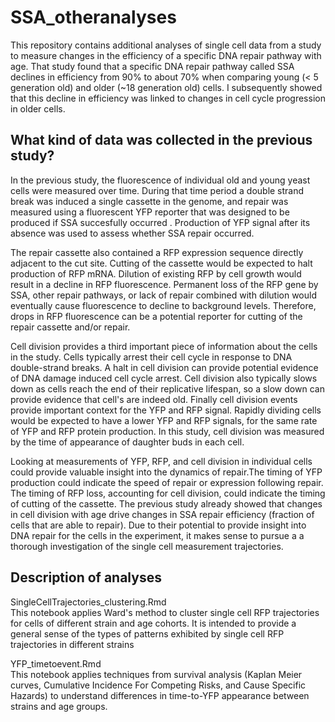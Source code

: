 # SSA_otheranalyses

This repository contains additional analyses of single cell data from a study
to measure changes in the efficiency of a specific DNA repair pathway with age.
That study found that a specific DNA repair pathway called SSA declines in
 efficiency from 90% to about 70% when comparing young (< 5 generation old)
 and older (~18 generation old) cells. I subsequently showed that this decline
 in efficiency was linked to changes in cell cycle progression in older cells.

## What kind of data was collected in the previous study?

In the previous study, the fluorescence of individual old and young yeast cells were measured over time. During that time period a double strand break was induced a single cassette in the genome, and repair was measured using a fluorescent YFP reporter that was designed to be produced if SSA succesfully occurred . Production of YFP signal after its absence was used to assess whether SSA repair occurred.

The repair cassette also contained a RFP expression sequence directly adjacent to the cut site. Cutting of the cassette would be expected to halt production of RFP mRNA. Dilution of existing RFP by cell growth would result in a decline in RFP fluorescence. Permanent loss of the RFP gene by SSA, other repair pathways, or lack of repair combined with dilution would eventually cause fluorescence to decline to background levels. Therefore, drops in RFP fluorescence can be a potential reporter for cutting of the repair cassette and/or repair.

Cell division provides a third important piece of information about the cells in the study. Cells typically arrest their cell cycle in response to DNA double-strand breaks. A halt in cell division can provide potential evidence of DNA damage induced cell cycle arrest. Cell division also typically slows down as cells reach the end of their replicative lifespan, so a slow down can provide evidence that cell's are indeed old.  Finally cell division events provide important context for the YFP and RFP signal. Rapidly dividing cells would be expected to have a lower YFP and RFP signals, for the same rate of YFP and RFP protein production.  In this study, cell division was measured by the time of appearance of daughter buds in each cell.

Looking at measurements of YFP, RFP, and cell division in individual cells could provide valuable insight into the dynamics of repair.The timing of YFP production could indicate the speed of repair or expression following repair. The timing of RFP loss, accounting for cell division, could indicate the timing of cutting of the cassette. The previous study already showed that changes in cell division with age drive changes in SSA repair efficiency (fraction of cells that are able to repair). Due to their potential to provide insight into DNA repair for the cells in the experiment, it makes sense to pursue a a thorough investigation of the single cell measurement trajectories.


## Description of analyses

SingleCellTrajectories_clustering.Rmd  
This notebook applies Ward's method to cluster single cell RFP trajectories
for cells of different strain and age cohorts. It is intended to provide
a general sense of the types of patterns exhibited by single cell RFP trajectories in different strains

YFP_timetoevent.Rmd  
This notebook applies techniques from survival analysis (Kaplan Meier curves,
Cumulative Incidence For Competing Risks, and Cause Specific Hazards) to understand differences in time-to-YFP appearance between strains and age groups.  
 
